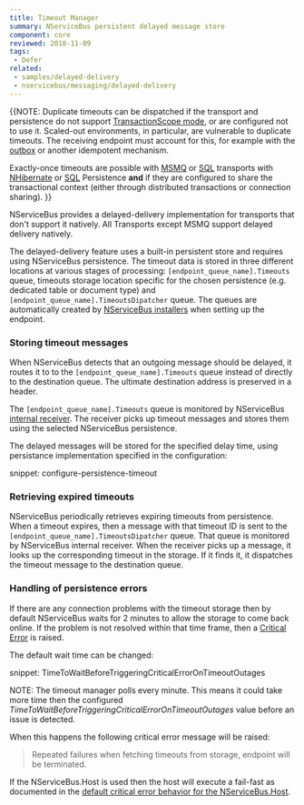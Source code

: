 ```yaml
---
title: Timeout Manager
summary: NServiceBus persistent delayed message store
component: core
reviewed: 2018-11-09
tags:
 - Defer
related:
 - samples/delayed-delivery
 - nservicebus/messaging/delayed-delivery
---
```


{{NOTE:
Duplicate timeouts can be dispatched if the transport and persistence do not support [TransactionScope mode](/transports/transactions.md#transactions-transaction-scope-distributed-transaction), or are configured not to use it. Scaled-out environments, in particular, are vulnerable to duplicate timeouts. The receiving endpoint must account for this, for example with the [outbox](/nservicebus/outbox/) or another idempotent mechanism.

Exactly-once timeouts are possible with [MSMQ](/transports/msmq/) or [SQL](/transports/sql/) transports with [NHibernate](/persistence/nhibernate/) or [SQL](/persistence/sql/) Persistence **and** if they are configured to share the transactional context (either through distributed transactions or connection sharing).
}}


NServiceBus provides a delayed-delivery implementation for transports that don't support it natively. All Transports except MSMQ support delayed delivery natively.

The delayed-delivery feature uses a built-in persistent store and requires using NServiceBus persistence. The timeout data is stored in three different locations at various stages of processing: `[endpoint_queue_name].Timeouts` queue, timeouts storage location specific for the chosen persistence (e.g. dedicated table or document type) and `[endpoint_queue_name].TimeoutsDipatcher` queue. The queues are automatically created by [NServiceBus installers](/nservicebus/operations/installers.md) when setting up the endpoint.

### Storing timeout messages

When NServiceBus detects that an outgoing message should be delayed, it routes it to to the `[endpoint_queue_name].Timeouts` queue instead of directly to the destination queue. The ultimate destination address is preserved in a header. 

The `[endpoint_queue_name].Timeouts` queue is monitored by NServiceBus [internal receiver](/nservicebus/satellites). The receiver picks up timeout messages and stores them using the selected NServiceBus persistence. 

The delayed messages will be stored for the specified delay time, using persistance implementation specified in the configuration:

snippet: configure-persistence-timeout

### Retrieving expired timeouts

NServiceBus periodically retrieves expiring timeouts from persistence. When a timeout expires, then a message with that timeout ID is sent to the `[endpoint_queue_name].TimeoutsDipatcher` queue. That queue is monitored by NServiceBus internal receiver. When the receiver picks up a message, it looks up the corresponding timeout in the storage. If it finds it, it dispatches the timeout message to the destination queue.

### Handling of persistence errors

If there are any connection problems with the timeout storage then by default NServiceBus waits for 2 minutes to allow the storage to come back online. If the problem is not resolved within that time frame, then a [Critical Error](/nservicebus/hosting/critical-errors.md) is raised.

The default wait time can be changed:

snippet: TimeToWaitBeforeTriggeringCriticalErrorOnTimeoutOutages

NOTE: The timeout manager polls every minute. This means it could take more time then the configured *TimeToWaitBeforeTriggeringCriticalErrorOnTimeoutOutages* value before an issue is detected.

When this happens the following critical error message will be raised:

> Repeated failures when fetching timeouts from storage, endpoint will be terminated.

If the NServiceBus.Host is used then the host will execute a fail-fast as documented in the [default critical error behavior for the NServiceBus.Host](/nservicebus/hosting/nservicebus-host/#endpoint-configuration-default-critical-error-action).


